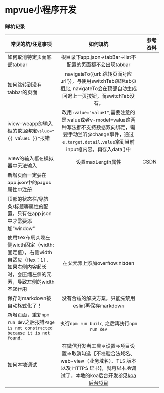 # mpvue小程序开发

### 踩坑记录
常见的坑/注意事项|如何填坑|参考资料
---|:--:|---:
如何取消特定页面底部tabbar|根目录下app.json->tabBar->list不配置的页面都不会出现tabbar
如何跳转到没有tabbar的页面|navigateTo({url:'跳转页面对应url'})，与使用switchTab跳转tab页相比, navigateTo会在顶部自动生成回退上一页按钮，而switchTab没有。 
iview-weapp的输入框的数据绑定`value="{{ value1 }}"`报错|改用`:value="value1"`,需要注意的是:value或者v-model=value这两种写法都不支持数据双向绑定，需要手动监听@change事件，通过`e.target.detail.value`拿到当前input框内容，再存入data()中|
iview的输入框在模拟器中无法输入|设置maxLength属性|[CSDN](https://blog.csdn.net/qq_36761787/article/details/87265300#commentBox) 
新增页面一定要在app.json中的pages属性中注册||
顶部的状态栏/导航条/标题等属性的配置，只有在app.json中才需要添加"window"|| 
使用flex布局实现左侧width固定（width:固定值），右侧width自适应（flex：1），如果右侧内容超长时，会压缩左侧的元素，导致左侧的width不起作用|在父元素上添加overflow:hidden| 
保存时markdown被自动格式化了！|没有合适的解决方案，只能先禁用eslint再保存markdown|
新增页面，重新`npm run dev`之后报错`Page is not constructed because it is not found.`|执行`npm run build`, 之后再执行`npm run dev`
如何本地调试|在微信开发者工具=>设置=>项目设置=>取消勾选【不校验合法域名、web-view（业务域名）、TLS 版本以及 HTTPS 证书】，就可以本地调试了，本地的koa后台开发参见[koa后台项目](https://github.com/littleluckly/wojushenzhen_backen_koa)
